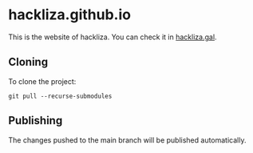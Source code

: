 # hackliza.github.io

This is the website of hackliza. You can check it in [hackliza.gal](https://hackliza.gal/).

## Cloning

To clone the project:
```
git pull --recurse-submodules
```

## Publishing

The changes pushed to the main branch will be published automatically.
